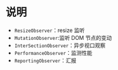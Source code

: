 # 说明

- `ResizeObserver`：resize 监听
- `MutationObserver`:监听 DOM 节点的变动
- `InterSectionObserver`：异步视口观察
- `PerformanceObserver`：监测性能
- `ReportingObserver`：汇报
